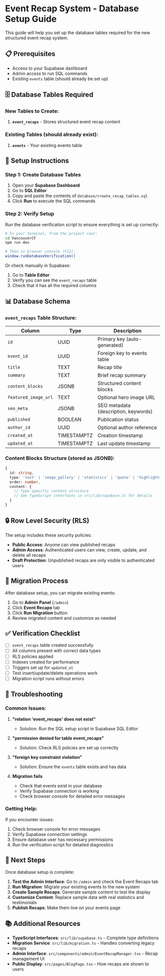 # Event Recap System - Database Setup Guide

This guide will help you set up the database tables required for the new structured event recap system.

## 📋 Prerequisites

- Access to your Supabase dashboard
- Admin access to run SQL commands
- Existing `events` table (should already be set up)

## 🗄️ Database Tables Required

### New Tables to Create:
1. **`event_recaps`** - Stores structured event recap content

### Existing Tables (should already exist):
1. **`events`** - Your existing events table

## 🚀 Setup Instructions

### Step 1: Create Database Tables

1. Open your **Supabase Dashboard**
2. Go to **SQL Editor**
3. Copy and paste the contents of `database/create_recap_tables.sql`
4. Click **Run** to execute the SQL commands

### Step 2: Verify Setup

Run the database verification script to ensure everything is set up correctly:

```bash
# In your terminal, from the project root:
cd VancouverCF
npm run dev

# Then in browser console (F12):
window.runDatabaseVerification()
```

Or check manually in Supabase:
1. Go to **Table Editor**
2. Verify you can see the `event_recaps` table
3. Check that it has all the required columns

## 📊 Database Schema

### `event_recaps` Table Structure:

| Column | Type | Description |
|--------|------|-------------|
| `id` | UUID | Primary key (auto-generated) |
| `event_id` | UUID | Foreign key to events table |
| `title` | TEXT | Recap title |
| `summary` | TEXT | Brief recap summary |
| `content_blocks` | JSONB | Structured content blocks |
| `featured_image_url` | TEXT | Optional hero image URL |
| `seo_meta` | JSONB | SEO metadata (description, keywords) |
| `published` | BOOLEAN | Publication status |
| `author_id` | UUID | Optional author reference |
| `created_at` | TIMESTAMPTZ | Creation timestamp |
| `updated_at` | TIMESTAMPTZ | Last update timestamp |

### Content Blocks Structure (stored as JSONB):

```typescript
{
  id: string,
  type: 'text' | 'image_gallery' | 'statistics' | 'quote' | 'highlights' | 'attendee_feedback',
  order: number,
  content: {
    // Type-specific content structure
    // See TypeScript interfaces in src/lib/supabase.ts for details
  }
}
```

## 🔒 Row Level Security (RLS)

The setup includes these security policies:

- **Public Access**: Anyone can view published recaps
- **Admin Access**: Authenticated users can view, create, update, and delete all recaps
- **Draft Protection**: Unpublished recaps are only visible to authenticated users

## 🔄 Migration Process

After database setup, you can migrate existing events:

1. Go to **Admin Panel** (`/admin`)
2. Click **Event Recaps** tab
3. Click **Run Migration** button
4. Review migrated content and customize as needed

## ✅ Verification Checklist

- [ ] `event_recaps` table created successfully
- [ ] All columns present with correct data types
- [ ] RLS policies applied
- [ ] Indexes created for performance
- [ ] Triggers set up for `updated_at`
- [ ] Test insert/update/delete operations work
- [ ] Migration script runs without errors

## 🐛 Troubleshooting

### Common Issues:

1. **"relation 'event_recaps' does not exist"**
   - Solution: Run the SQL setup script in Supabase SQL Editor

2. **"permission denied for table event_recaps"**
   - Solution: Check RLS policies are set up correctly

3. **"foreign key constraint violation"**
   - Solution: Ensure the `events` table exists and has data

4. **Migration fails**
   - Check that events exist in your database
   - Verify Supabase connection is working
   - Check browser console for detailed error messages

### Getting Help:

If you encounter issues:
1. Check browser console for error messages
2. Verify Supabase connection settings
3. Ensure database user has necessary permissions
4. Run the verification script for detailed diagnostics

## 🎯 Next Steps

Once database setup is complete:

1. **Test the Admin Interface**: Go to `/admin` and check the Event Recaps tab
2. **Run Migration**: Migrate your existing events to the new system
3. **Create Sample Recaps**: Generate sample content to test the display
4. **Customize Content**: Replace sample data with real statistics and testimonials
5. **Publish Recaps**: Make them live on your events page

## 📚 Additional Resources

- **TypeScript Interfaces**: `src/lib/supabase.ts` - Complete type definitions
- **Migration Service**: `src/lib/migration.ts` - Handles converting legacy recaps
- **Admin Interface**: `src/components/admin/EventRecapManager.tsx` - Recap management UI
- **Public Display**: `src/pages/BlogPage.tsx` - How recaps are shown to users